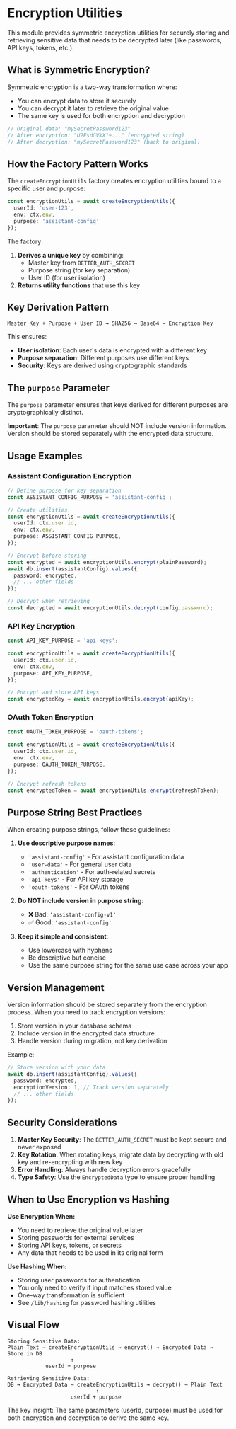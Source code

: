 # Encryption Utilities

This module provides symmetric encryption utilities for securely storing and retrieving sensitive data that needs to be decrypted later (like passwords, API keys, tokens, etc.).

## What is Symmetric Encryption?

Symmetric encryption is a two-way transformation where:
- You can encrypt data to store it securely
- You can decrypt it later to retrieve the original value
- The same key is used for both encryption and decryption

```typescript
// Original data: "mySecretPassword123"
// After encryption: "U2FsdGVkX1+..." (encrypted string)
// After decryption: "mySecretPassword123" (back to original)
```

## How the Factory Pattern Works

The `createEncryptionUtils` factory creates encryption utilities bound to a specific user and purpose:

```typescript
const encryptionUtils = await createEncryptionUtils({
  userId: 'user-123',
  env: ctx.env,
  purpose: 'assistant-config'
});
```

The factory:
1. **Derives a unique key** by combining:
   - Master key from `BETTER_AUTH_SECRET`
   - Purpose string (for key separation)
   - User ID (for user isolation)
2. **Returns utility functions** that use this key

## Key Derivation Pattern

```
Master Key + Purpose + User ID → SHA256 → Base64 → Encryption Key
```

This ensures:
- **User isolation**: Each user's data is encrypted with a different key
- **Purpose separation**: Different purposes use different keys
- **Security**: Keys are derived using cryptographic standards

## The `purpose` Parameter

The `purpose` parameter ensures that keys derived for different purposes are cryptographically distinct.

**Important**: The `purpose` parameter should NOT include version information. Version should be stored separately with the encrypted data structure.

## Usage Examples

### Assistant Configuration Encryption
```typescript
// Define purpose for key separation
const ASSISTANT_CONFIG_PURPOSE = 'assistant-config';

// Create utilities
const encryptionUtils = await createEncryptionUtils({
  userId: ctx.user.id,
  env: ctx.env,
  purpose: ASSISTANT_CONFIG_PURPOSE,
});

// Encrypt before storing
const encrypted = await encryptionUtils.encrypt(plainPassword);
await db.insert(assistantConfig).values({
  password: encrypted,
  // ... other fields
});

// Decrypt when retrieving
const decrypted = await encryptionUtils.decrypt(config.password);
```

### API Key Encryption
```typescript
const API_KEY_PURPOSE = 'api-keys';

const encryptionUtils = await createEncryptionUtils({
  userId: ctx.user.id,
  env: ctx.env,
  purpose: API_KEY_PURPOSE,
});

// Encrypt and store API keys
const encryptedKey = await encryptionUtils.encrypt(apiKey);
```

### OAuth Token Encryption
```typescript
const OAUTH_TOKEN_PURPOSE = 'oauth-tokens';

const encryptionUtils = await createEncryptionUtils({
  userId: ctx.user.id,
  env: ctx.env,
  purpose: OAUTH_TOKEN_PURPOSE,
});

// Encrypt refresh tokens
const encryptedToken = await encryptionUtils.encrypt(refreshToken);
```

## Purpose String Best Practices

When creating purpose strings, follow these guidelines:

1. **Use descriptive purpose names**:
   - `'assistant-config'` - For assistant configuration data
   - `'user-data'` - For general user data
   - `'authentication'` - For auth-related secrets
   - `'api-keys'` - For API key storage
   - `'oauth-tokens'` - For OAuth tokens

2. **Do NOT include version in purpose string**:
   - ❌ Bad: `'assistant-config-v1'`
   - ✅ Good: `'assistant-config'`

3. **Keep it simple and consistent**:
   - Use lowercase with hyphens
   - Be descriptive but concise
   - Use the same purpose string for the same use case across your app

## Version Management

Version information should be stored separately from the encryption process. When you need to track encryption versions:

1. Store version in your database schema
2. Include version in the encrypted data structure
3. Handle version during migration, not key derivation

Example:
```typescript
// Store version with your data
await db.insert(assistantConfig).values({
  password: encrypted,
  encryptionVersion: 1, // Track version separately
  // ... other fields
});
```

## Security Considerations

1. **Master Key Security**: The `BETTER_AUTH_SECRET` must be kept secure and never exposed
2. **Key Rotation**: When rotating keys, migrate data by decrypting with old key and re-encrypting with new key
3. **Error Handling**: Always handle decryption errors gracefully
4. **Type Safety**: Use the `EncryptedData` type to ensure proper handling

## When to Use Encryption vs Hashing

**Use Encryption When:**
- You need to retrieve the original value later
- Storing passwords for external services
- Storing API keys, tokens, or secrets
- Any data that needs to be used in its original form

**Use Hashing When:**
- Storing user passwords for authentication
- You only need to verify if input matches stored value
- One-way transformation is sufficient
- See `/lib/hashing` for password hashing utilities

## Visual Flow

```
Storing Sensitive Data:
Plain Text → createEncryptionUtils → encrypt() → Encrypted Data → Store in DB
                    ↑
            userId + purpose

Retrieving Sensitive Data:
DB → Encrypted Data → createEncryptionUtils → decrypt() → Plain Text
                            ↑
                    userId + purpose
```

The key insight: The same parameters (userId, purpose) must be used for both encryption and decryption to derive the same key.